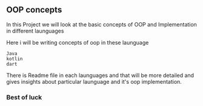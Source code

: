 ## OOP concepts

In this Project we will look at the basic concepts of OOP and Implementation in different launguages

Here i will be writing concepts of oop in these launguage
```
Java
kotlin
dart

```


There is Readme file in each launguages and that will be more detailed and gives insights about particular launguage and it's oop implementation.


### Best of luck 
